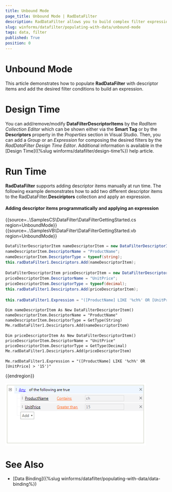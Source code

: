 ```yaml
---
title: Unbound Mode
page_title: Unbound Mode | RadDataFilter
description: RadDataFilter allows you to build complex filter expressions based on the data and collection type of the source fields. 
slug: winforms/datafilter/populating-with-data/unbound-mode
tags: data, filter
published: True
position: 0
---
```


# Unbound Mode

This article demonstrates how to populate **RadDataFilter** with descriptor items and add the desired filter conditions to build an expression.

# Design Time
 
You can add/remove/modify **DataFilterDescriptorItems** by the *RadItem Collection Editor* which can be shown either via the **Smart Tag** or by the **Descriptors** property in the *Properties* section in Visual Studio. Then, you can add a *Group* or an *Expression* for composing the desired filters by the *RadDataFilter Design Time Editor*. Additional information is available in the [Design Time]({%slug winforms/datafilter/design-time%}) help article.

# Run Time

**RadDataFilter** supports adding descriptor items manually at run time. The following example demonstrates how to add two different descriptor items to the RadDataFilter.**Desciriptors** collection and apply an expression. 

#### Adding descriptor items programmatically and applying an expression

{{source=..\SamplesCS\DataFilter\DataFilterGettingStarted.cs region=UnboundMode}} 
{{source=..\SamplesVB\DataFilter\DataFilterGettingStarted.vb region=UnboundMode}}
````C#
DataFilterDescriptorItem nameDescriptorItem = new DataFilterDescriptorItem();
nameDescriptorItem.DescriptorName = "ProductName";
nameDescriptorItem.DescriptorType = typeof(string);
this.radDataFilter1.Desciriptors.Add(nameDescriptorItem);

DataFilterDescriptorItem priceDescriptorItem = new DataFilterDescriptorItem();
priceDescriptorItem.DescriptorName = "UnitPrice";
priceDescriptorItem.DescriptorType = typeof(decimal);
this.radDataFilter1.Desciriptors.Add(priceDescriptorItem);

this.radDataFilter1.Expression = "([ProductName] LIKE '%ch%' OR [UnitPrice] > '15')";

````
````VB.NET
Dim nameDescriptorItem As New DataFilterDescriptorItem()
nameDescriptorItem.DescriptorName = "ProductName"
nameDescriptorItem.DescriptorType = GetType(String)
Me.radDataFilter1.Desciriptors.Add(nameDescriptorItem)

Dim priceDescriptorItem As New DataFilterDescriptorItem()
priceDescriptorItem.DescriptorName = "UnitPrice"
priceDescriptorItem.DescriptorType = GetType(Decimal)
Me.radDataFilter1.Desciriptors.Add(priceDescriptorItem)

Me.radDataFilter1.Expression = "([ProductName] LIKE '%ch%' OR [UnitPrice] > '15')"

```` 

{{endregion}}


![datafilter-unbound-mode 001](images/datafilter-unbound-mode001.png)

# See Also

* [Data Binding]({%slug winforms/datafilter/populating-with-data/data-binding%})	